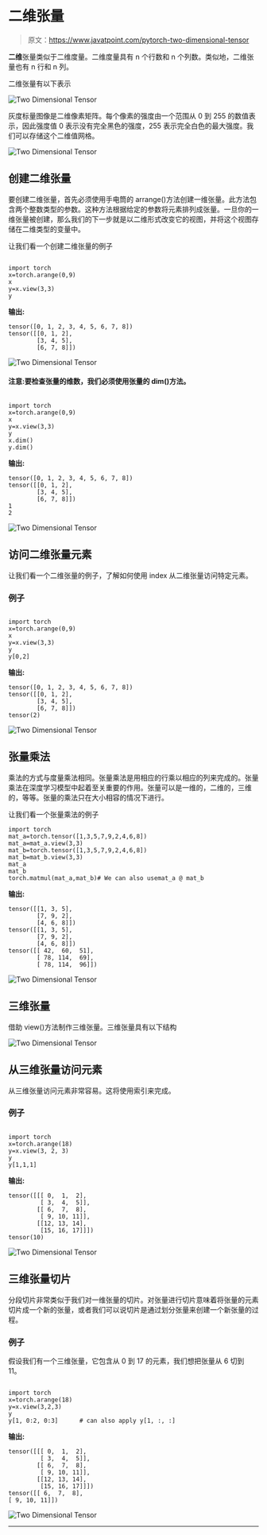 # 二维张量

> 原文：<https://www.javatpoint.com/pytorch-two-dimensional-tensor>

**二维**张量类似于二维度量。二维度量具有 n 个行数和 n 个列数。类似地，二维张量也有 n 行和 n 列。

二维张量有以下表示

![Two Dimensional Tensor](img/fceb8422e6a47897a1286eeb1bc57b8d.png)

灰度标量图像是二维像素矩阵。每个像素的强度由一个范围从 0 到 255 的数值表示，因此强度值 0 表示没有完全黑色的强度，255 表示完全白色的最大强度。我们可以存储这个二维值网格。

![Two Dimensional Tensor](img/37859981d8c7a4066e201b91990b1f84.png)

## 创建二维张量

要创建二维张量，首先必须使用手电筒的 arrange()方法创建一维张量。此方法包含两个整数类型的参数。这种方法根据给定的参数将元素排列成张量。一旦你的一维张量被创建，那么我们的下一步就是以二维形式改变它的视图，并将这个视图存储在二维类型的变量中。

让我们看一个创建二维张量的例子

```

import torch
x=torch.arange(0,9)
x
y=x.view(3,3)
y

```

**输出:**

```
tensor([0, 1, 2, 3, 4, 5, 6, 7, 8])
tensor([[0, 1, 2],
        [3, 4, 5],
        [6, 7, 8]])

```

![Two Dimensional Tensor](img/36b3ef5bf22c93585201fffd283b0c43.png)

#### 注意:要检查张量的维数，我们必须使用张量的 dim()方法。

```

import torch
x=torch.arange(0,9)
x
y=x.view(3,3)
y
x.dim()
y.dim()

```

**输出:**

```
tensor([0, 1, 2, 3, 4, 5, 6, 7, 8])
tensor([[0, 1, 2],
        [3, 4, 5],
        [6, 7, 8]])
1
2

```

![Two Dimensional Tensor](img/e7faf045bebe881782e073e5b22fd646.png)

## 访问二维张量元素

让我们看一个二维张量的例子，了解如何使用 index 从二维张量访问特定元素。

### 例子

```

import torch
x=torch.arange(0,9)
x
y=x.view(3,3)
y
y[0,2]

```

**输出:**

```
tensor([0, 1, 2, 3, 4, 5, 6, 7, 8])
tensor([[0, 1, 2],
        [3, 4, 5],
        [6, 7, 8]])
tensor(2)

```

![Two Dimensional Tensor](img/d3608d1320275f68bdeb511d90268acd.png)

## 张量乘法

乘法的方式与度量乘法相同。张量乘法是用相应的行乘以相应的列来完成的。张量乘法在深度学习模型中起着至关重要的作用。张量可以是一维的，二维的，三维的，等等。张量的乘法只在大小相容的情况下进行。

让我们看一个张量乘法的例子

```
import torch
mat_a=torch.tensor([1,3,5,7,9,2,4,6,8])
mat_a=mat_a.view(3,3)
mat_b=torch.tensor([1,3,5,7,9,2,4,6,8])
mat_b=mat_b.view(3,3)
mat_a
mat_b
torch.matmul(mat_a,mat_b)# We can also usemat_a @ mat_b

```

**输出:**

```
tensor([[1, 3, 5],
        [7, 9, 2],
        [4, 6, 8]])
tensor([[1, 3, 5],
        [7, 9, 2],
        [4, 6, 8]])
tensor([[ 42,  60,  51],
        [ 78, 114,  69],
        [ 78, 114,  96]])

```

![Two Dimensional Tensor](img/584058f642f29c7184a36ef8b5bf239b.png)

## 三维张量

借助 view()方法制作三维张量。三维张量具有以下结构

![Two Dimensional Tensor](img/3026386a6ef80f47503092323c274a80.png)

## 从三维张量访问元素

从三维张量访问元素非常容易。这将使用索引来完成。

### 例子

```

import torch
x=torch.arange(18)
y=x.view(3, 2, 3)
y
y[1,1,1]

```

**输出:**

```
tensor([[[ 0,  1,  2],
         [ 3,  4,  5]],
        [[ 6,  7,  8],
         [ 9, 10, 11]],
        [[12, 13, 14],
         [15, 16, 17]]])
tensor(10)

```

![Two Dimensional Tensor](img/a976fc88b4248a37d3341994bed5d8fb.png)

## 三维张量切片

分段切片非常类似于我们对一维张量的切片。对张量进行切片意味着将张量的元素切片成一个新的张量，或者我们可以说切片是通过划分张量来创建一个新张量的过程。

### 例子

假设我们有一个三维张量，它包含从 0 到 17 的元素，我们想把张量从 6 切到 11。

```

import torch
x=torch.arange(18)
y=x.view(3,2,3)
y
y[1, 0:2, 0:3]		# can also apply y[1, :, :] 

```

**输出:**

```
tensor([[[ 0,  1,  2],
         [ 3,  4,  5]],
        [[ 6,  7,  8],
         [ 9, 10, 11]],
        [[12, 13, 14],
         [15, 16, 17]]])
tensor([[ 6,  7,  8],
[ 9, 10, 11]])

```

![Two Dimensional Tensor](img/0f5a00630d91b71e19712814efb555e3.png)

* * *